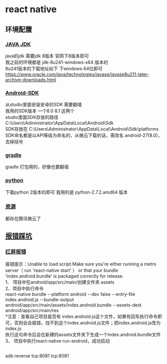 # react native
 ##  环境配置
  ### [JAVA JDK]()
java的jdk 需要jdk 8版本  官网下8版本即可</br>
我之前的环境都是 jdk-8u241-windows-x64 版本的  </br>
8u241版本的下载地址如下 下windows 64位即可</br>
https://www.oracle.com/java/technologies/javase/javase8u211-later-archive-downloads.html</br>
  ### [Android-SDK]()
从studio里面安装安卓的SDK 需要翻墙</br>
我用的SDK版本 一个8.0 8.1 这两个</br>
studio里面SDK存放的路径</br>
C:\Users\Administrator\AppData\Local\Android\Sdk</br>
SDK存放在 C:\Users\Administrator\AppData\Local\Android\Sdk\platforms</br>
SDK命名都是以API等级为命名的，从微云下载的话，需改名 android-27(8.0)，去掉括号</br>
  ### [gradle]()
gradle 打包用的，好像也要翻墙</br>
  ### [python]()
下载python 2版本的即可 我用的是 python-2.7.2.amd64 版本</br>
  ### [资源]()
都存在腾讯微云了

## [报错踩坑]()
  ### [红屏报错]()
报错提示：Unable to load script.Make sure you're either running a metro server（ run 'react-native start' ） or that your bundle 'index.android.bundle' is packaged correctly for release.</br>
1、 项目中在android/app/src/main/创建文件夹  assets</br>
2、项目中执行命令</br>
react-native bundle --platform android --dev false --entry-file index.android.js --bundle-output android/app/src/main/assets/index.android.bundle --assets-dest android/app/src/main/res </br>
*注意：查看自己项目是否有 index.android.js这个文件，如果有回车执行命令即可，否则会会报错，找不到这个index.android.js文件；把index.android.js改为index.js</br>
执行这句命令后会在新建的assets文件夹下生成一个index.android.bundle文件</br>
3、 项目中执行react-native run-android，成功启动</br>

## []()



adb reverse tcp:8081 tcp:8081

    










